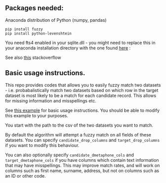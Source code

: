 ## Packages needed:

Anaconda distribution of Python (numpy, pandas)

    pip install fuzzy
    pip install python-levenshtein

You need fts4 enabled in your sqlite.dll - you might need to replace
this in your anaconda installation directory with the one found [here](http://www.sqlite.org/download.html) :

See also [this](http://stackoverflow.com/questions/3823659/how-to-setup-fts3-fts4-with-python2-7-on-windows) stackoverflow

## Basic usage instructions.

This repo provides codes that allows you to easily fuzzy match two datasets - i.e. probabalistically match two datasets based on which row in the target dataset is most likely to be a match for each candidate record.  This allows for missing information and misspellings etc.

See [this example](https://github.com/RobinL/fuzzy_data_matcher/blob/master/Simple%20demo.ipynb) for basic usage instructions.  You should be able to modify this example to your purposes.

You start with the path to the csv of the two datasets you want to match.  

By default the algorithm will attempt a fuzzy match on all fields of these datasets.  You can specify `candidate_drop_columns` and `target_drop_columns` if you want to modify this behaviour.

You can also optionally specify `candidate_dmetaphone_cols` and `target_dmetaphone_cols` if you have columns which contain text information that may have misspellings.  This may improve match rates, and will work on columns such as first name, surname, address, but not on columns such as an ID or other code.  

